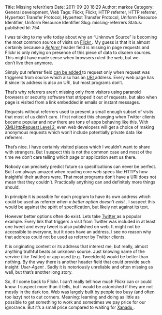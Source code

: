 Title: Missing refer(r)ers
Date: 2011-09-20 18:29
Author: markos
Category: General development, Web
Tags: Flickr, Flickr, HTTP referrer, HTTP referrer, Hypertext Transfer Protocol, Hypertext Transfer Protocol, Uniform Resource Identifier, Uniform Resource Identifier
Slug: missing-referrers
Status: published
Id: 754

<html>
 <body>
  <div>
   <p>
    I was talking to my wife today about why an “Unknown Source” is becoming the most common source of visits on
    <a class="zem_slink" href="http://flickr.com" rel="homepage" title="Flickr">
     Flickr
    </a>
    . My guess is that it is almost certainly because a
    <a class="zem_slink" href="http://en.wikipedia.org/wiki/HTTP_referrer" rel="wikipedia" title="HTTP referrer">
     <em>
      Referer
     </em>
    </a>
    header field is missing in page requests and Flickr is only relying on presence of this piece of data to discern sources. This might have made sense when browsers ruled the web, but we don’t live then anymore.
   </p>
   <p>
    Simply put referrer field
    <a href="http://tools.ietf.org/html/rfc2616#section-14.36" title="Link to Referer field definition">
     can be added
    </a>
    to request only when request was triggered from source which also has an
    <a class="zem_slink" href="http://en.wikipedia.org/wiki/Uniform_Resource_Identifier" rel="wikipedia" title="Uniform Resource Identifier">
     URI
    </a>
    address. Every web page has it since its address is also an URI, but most programs don’t.
   </p>
   <p>
    That’s why referrers aren’t missing only from visitors using paranoid browsers or security software that stripped it out of requests, but also when page is visited from a link embedded in emails or instant messages.
   </p>
   <p>
    Requests without referrers used to present a small enough subset of visits that most of us didn’t care. I first noticed this changing when Twitter clients became popular and now there are tons of apps behaving like this. With
    <a href="http://www.w3.org/TR/XMLHttpRequest2/" title="Link to specification">
     XMLHttpRequest Level 2
    </a>
    ﻿ even web developers will get a choice of making anonymous requests which won’t include potentially private data like referrers.
   </p>
   <p>
    That’s nice. I have certainly visited places which I wouldn’t want to share with strangers. But I suspect this is not the common case and most of the time we don’t care telling which page or application sent us there.
   </p>
   <p>
    Nobody can precisely predict future so specifications can never be perfect. But I am always amazed when reading core web specs like HTTP’s how insightful their authors were. That most programs don’t have a URI does not mean that they couldn’t. Practically anything can and definitely more things should.
   </p>
   <p>
    In principle it is possible for each program to have its own address which could be used as referrer
    <em>
     when a better option doesn’t exist
    </em>
    . I suspect this would be against the spirit of specification, but likely not against its text.
   </p>
   <p>
    However better options often do exist. Lets take
    <a class="zem_slink" href="http://twitter.com" rel="homepage" title="Twitter">
     Twitter
    </a>
    as a popular example. Every link that triggers a visit from Twitter was included in at least one tweet and every tweet is also published on web. It might not be accessible to everyone, but it does have an address. I see no reason why that address could not be used as referrer by Twitter clients.
   </p>
   <p>
    It is originating content or its address that interest me, but really, almost anything truthful beats an unknown source. Just knowing name of the service (like Twitter) or app used (e.g. Tweetdeck) would be better than nothing. By the way there is another header field that could provide such insight:
    <em>
     User-Agent
    </em>
    . Sadly it is notoriously unreliable and often missing as well, but that’s another long story.
   </p>
   <p>
    So, if I come back to Flickr. I can’t really tell how much Flickr can or could know. I suspect more than it tells, but I would be astonished if they are not mostly in the dark too. Web was largely built by people too busy (and often too lazy) not to cut corners. Meaning: learning and doing as little as possible to get something to work and sometimes we pay price for our ignorance. But it’s a small price compared to waiting for
    <a href="http://en.wikipedia.org/wiki/Project_Xanadu" title="Description of project Xanadu on Wikipedia">
     Xanadu
    </a>
    .
   </p>
   <div class="zemanta-pixie">
    <img alt="" class="zemanta-pixie-img" src="http://img.zemanta.com/pixy.gif?x-id=860d2c48-a1dc-49c5-85d1-277e4734d096"/>
   </div>
  </div>
 </body>
</html>